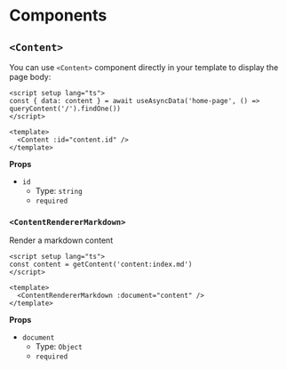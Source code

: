 # Components

## `<Content>`

You can use `<Content>` component directly in your template to display the page body:

```vue
<script setup lang="ts">
const { data: content } = await useAsyncData('home-page', () => queryContent('/').findOne())
</script>

<template>
  <Content :id="content.id" />
</template>

```

**Props**

- `id`
  - Type: `string`
  - `required`


### `<ContentRendererMarkdown>`

Render a markdown content

```vue
<script setup lang="ts">
const content = getContent('content:index.md')
</script>

<template>
  <ContentRendererMarkdown :document="content" />
</template>
```

**Props**

- `document`
  - Type: `Object`
  - `required`
